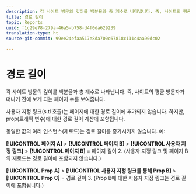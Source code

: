 ```yaml
---
description: 각 사이트 방문의 깊이를 백분율과 총 계수로 나타냅니다. 즉, 사이트의 평균 방문자가 떠나기 전에 보게 되는 페이지 수를 보여줍니다.
title: 경로 길이
topic: Reports
uuid: f1c29e78-279a-46a5-b758-d4f0da629239
translation-type: ht
source-git-commit: 99ee24efaa517e8da700c67818c111c4aa90dc02

---
```



# 경로 길이

각 사이트 방문의 깊이를 백분율과 총 계수로 나타냅니다. 즉, 사이트의 평균 방문자가 떠나기 전에 보게 되는 페이지 수를 보여줍니다.

사용자 지정 링크(s.tl 호출)는 페이지에 대한 경로 길이에 추가되지 않습니다. 하지만, prop(트래픽 변수)에 대한 경로 길이 계산에 포함됩니다.

동일한 값의 여러 인스턴스(재로드)는 경로 길이를 증가시키지 않습니다. 예:

**[!UICONTROL 페이지 A]** > **[!UICONTROL 페이지 B]** > **[!UICONTROL 사용자 지정 링크]** > **[!UICONTROL 페이지 B]** = 페이지 길이 2. (사용자 지정 링크 및 페이지 B의 재로드는 경로 길이에 포함되지 않습니다.)

**[!UICONTROL Prop A]** > **[!UICONTROL 사용자 지정 링크를 통해 Prop B]** > **[!UICONTROL Prop C]** = 경로 길이 3. (Prop B에 대한 사용자 지정 링크는 경로 길이에 포함됩니다.)
